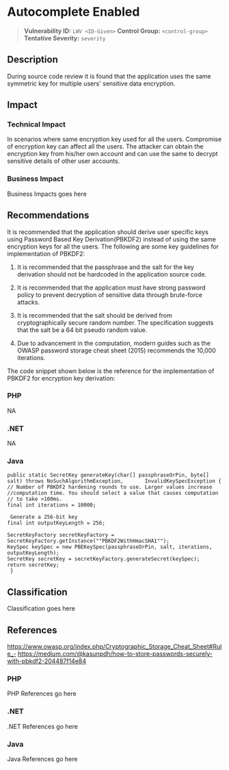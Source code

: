 # Autocomplete Enabled
> **Vulnerability ID:** `LWV <ID-Given>`
> **Control Group:** `<control-group>`
> **Tentative Severity:** `severity`


## Description
During source code review it is found that the application uses the same symmetric key for multiple users' sensitive data encryption.

## Impact

### Technical Impact
In scenarios where same encryption key used for all the users. Compromise of encryption key can affect all the users. The attacker can obtain the encryption key from his/her own account and can use the same to decrypt sensitive details of other user accounts.
### Business Impact
Business Impacts goes here


## Recommendations
It is recommended that the application should derive user specific keys using Password Based Key Derivation(PBKDF2) instead of using the same encryption keys for all the users. The following are some key guidelines for implementation of PBKDF2:

1. It is recommended that the passphrase and the salt for the key derivation should not be hardcoded in the application source code.

2. It is recommended that the application must have strong password policy to prevent decryption of sensitive data through brute-force attacks.

3. It is recommended that the salt should be derived from cryptographically secure random number. The specification suggests that the salt be a 64 bit pseudo random value.

4. Due to advancement in the computation, modern guides such as the OWASP password storage cheat sheet (2015) recommends the 10,000 iterations.

The code snippet shown below is the reference for the implementation of PBKDF2 for encryption key derivation:


### PHP
NA
### .NET
NA

### Java
    public static SecretKey generateKey(char[] passphraseOrPin, byte[] salt) throws NoSuchAlgorithmException,       InvalidKeySpecException {
    // Number of PBKDF2 hardening rounds to use. Larger values increase
    //computation time. You should select a value that causes computation
    // to take >100ms.
    final int iterations = 10000; 

     Generate a 256-bit key
    final int outputKeyLength = 256;

    SecretKeyFactory secretKeyFactory = SecretKeyFactory.getInstance(""PBKDF2WithHmacSHA1"");
    KeySpec keySpec = new PBEKeySpec(passphraseOrPin, salt, iterations, outputKeyLength);
    SecretKey secretKey = secretKeyFactory.generateSecret(keySpec);
    return secretKey;
     }


## Classification
Classification goes here

## References
  https://www.owasp.org/index.php/Cryptographic_Storage_Cheat_Sheet#Rule_-
  https://medium.com/@kasunpdh/how-to-store-passwords-securely-with-pbkdf2-204487f14e84

### PHP
PHP References go here
### .NET
.NET References go here
### Java
Java References go here

